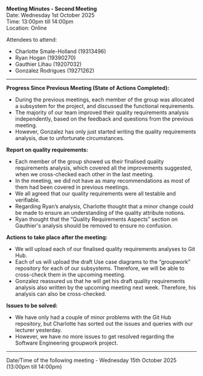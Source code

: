 **Meeting Minutes - Second Meeting**   
Date: Wednesday 1st October 2025      
Time: 13:00pm till 14:00pm     
Location: Online     


Attendees to attend:    
- Charlotte Smale-Holland (19313496)   
- Ryan Hogan (19390270)   
- Gauthier Lihau (19207032)    
- Gonzalez Rodrigues (19271262)  

---

**Progress Since Previous Meeting (State of Actions Completed):**
- During the previous meetings, each member of the group was allocated a subsystem for the project, and discussed the functional requirements.
- The majority of our team improved their quality requirements analysis independently, based on the feedback and questions from the previous meeting. 
- However, Gonzalez has only just started writing the quality requirements analysis, due to unfortunate circumstances. 

**Report on quality requirements:**
- Each member of the group showed us their finalised quality requirements analysis, which covered all the improvements suggested, when we cross-checked each other in the last meeting.  
- In the meeting, we did not have as many recommendations as most of them had been covered in previous meetings. 
- We all agreed that our quality requirements were all testable and verifiable. 
- Regarding Ryan’s analysis, Charlotte thought that a minor change could be made to ensure an understanding of the quality attribute notions. 
- Ryan thought that the “Quality Requirements Aspects” section on Gauthier's analysis should be removed to ensure no confusion.     

**Actions to take place after the meeting:**
- We will upload each of our finalised quality requirements analyses to Git Hub.
- Each of us will upload the draft Use case diagrams to the “groupwork” repository for each of our subsystems. Therefore, we will be able to cross-check them in the upcoming meeting. 
- Gonzalez reassured us that he will get his draft quality requirements analysis also written by the upcoming meeting next week. Therefore, his analysis can also be cross-checked. 

**Issues to be solved:**
- We have only had a couple of minor problems with the Git Hub repository, but Charlotte has sorted out the issues and queries with our lecturer yesterday. 
- However, we have no more issues to get resolved regarding the Software Engineering groupwork project. 

---

Date/Time of the following meeting - Wednesday 15th October 2025 (13:00pm till 14:00pm)
